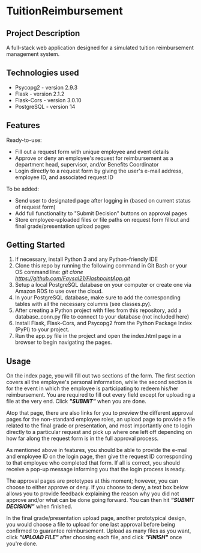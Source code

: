 # TuitionReimbursement
## Project Description
A full-stack web application designed for a simulated tuition reimbursement management system.

## Technologies used
* Psycopg2 - version 2.9.3
* Flask - version 2.1.2
* Flask-Cors - version 3.0.10
* PostgreSQL - version 14

## Features
Ready-to-use:
* Fill out a request form with unique employee and event details
* Approve or deny an employee's request for reimbursement as a department head, supervisor, and/or Benefits Coordinator
* Login directly to a request form by giving the user's e-mail address, employee ID, and associated request ID

To be added:
* Send user to designated page after logging in (based on current status of request form)
* Add full functionality to "Submit Decision" buttons on approval pages
* Store employee-uploaded files or file paths on request form fillout and final grade/presentation upload pages

## Getting Started
1. If necessary, install Python 3 and any Python-friendly IDE
2. Clone this repo by running the following command in Git Bash or your OS command line: _git clone https://github.com/Faysal21/FlashpointApp.git_
3. Setup a local PostgreSQL database on your computer or create one via Amazon RDS to use over the cloud.
4. In your PostgreSQL database, make sure to add the corresponding tables with all the necessary columns (see classes.py).
5. After creating a Python project with files from this repository, add a database_conn.py file to connect to your database (not included here)
6. Install Flask, Flask-Cors, and Psycopg2 from the Python Package Index (PyPI) to your project.
7. Run the app.py file in the project and open the index.html page in a browser to begin navigating the pages.


## Usage
On the index page, you will fill out two sections of the form. The first section covers all the employee's personal information, while the second section is for the event in which the employee is participating to redeem his/her reimbursement. You are required to fill out every field except for uploading a file at the very end. Click ***"SUBMIT"*** when you are done.

Atop that page, there are also links for you to preview the different approval pages for the non-standard employee roles, an upload page to provide a file related to the final grade or presentation, and most importantly one to login directly to a particular request and pick up where one left off depending on how far along the request form is in the full approval process.

As mentioned above in features, you should be able to provide the e-mail and employee ID on the login page, then give the request ID corresponding to that employee who completed that form. If all is correct, you should receive a pop-up message informing you that the login process is ready.

The approval pages are prototypes at this moment; however, you can choose to either approve or deny. If you choose to deny, a text box below allows you to provide feedback explaining the reason why you did not approve and/or what can be done going forward. You can then hit ***"SUBMIT DECISION"*** when finished.

In the final grade/presentation upload page, another prototypical design, you would choose a file to upload for one last approval before being confirmed to guarantee reimbursement. Upload as many files as you want, click ***"UPLOAD FILE"*** after choosing each file, and click ***"FINISH"*** once you're done.

